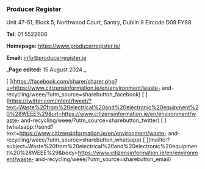 ###  Producer Register

Unit 47-51, Block 5, Northwood Court, Santry, Dublin 9 Eircode D09 FY88

**Tel:** 01 5522606

**Homepage:** [ https://www.producerregister.ie/
](https://www.producerregister.ie/)

**Email:** [ info@producerregister.ie ](mailto:info@producerregister.ie)

_**Page edited:** 15 August 2024 _

[
](https://facebook.com/sharer/sharer.php?u=https://www.citizensinformation.ie/en/environment/waste-
and-recycling/weee/?utm_source=sharebutton_facebook) [
](https://twitter.com/intent/tweet/?text=Waste%20from%20electrical%20and%20electronic%20equipment%20%28WEEE%29&url=https://www.citizensinformation.ie/en/environment/waste-
and-recycling/weee/?utm_source=sharebutton_twitter) [
](whatsapp://send?text=https://www.citizensinformation.ie/en/environment/waste-
and-recycling/weee/?utm_source=sharebutton_whatsapp) [
](mailto:?subject=Waste%20from%20electrical%20and%20electronic%20equipment%20%28WEEE%29&body=https://www.citizensinformation.ie/en/environment/waste-
and-recycling/weee/?utm_source=sharebutton_email) [ ](javascript:void\(0\))

